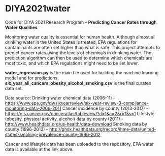 # DIYA2021water
Code for DIYA 2021 Research Program - **Predicting Cancer Rates through Water Qualities**

Monitoring water quality is essential for human health. Although almost all drinking water in the United States is treated, EPA regulations for contaminants are often set higher than what is safe. This project attempts to predict cancer rates using the levels of chemicals in drinking water. The prediction algorithm can then be used to determine which chemicals are most toxic, and which EPA regulations might need to be set lower. 




**water_regression.py** is the main file used for building the machine learning model and for predictions. **six_year_all_cancers_obesity_alcohol_smoking.csv** is the final curated data set.


Data source:
Drinking water chemical data (2006-11) - https://www.epa.gov/dwsixyearreview/six-year-review-3-compliance-monitoring-data-2006-2011
Cancer incidence by county (2013-2017) - https://gis.cancer.gov/canceratlas/tableview/?d=1&a=2&r=1&s=1
Lifestyle (obesity, physical activity, alcohol) data by county (2011) - http://www.healthdata.org/us-health/data-download
Smoking data by county (1996-2012) - http://ghdx.healthdata.org/record/ihme-data/united-states-smoking-prevalence-county-1996-2012

Cancer and lifestyle data has been uploaded to the repository, EPA water data is available at the link above.
